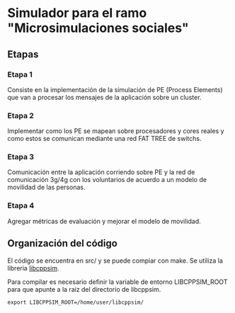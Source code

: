 # Simulador para el ramo "Microsimulaciones sociales"

## Etapas

### Etapa 1

Consiste en la implementación de la simulación de PE (Process Elements) que van
a procesar los mensajes de la aplicación sobre un cluster.

### Etapa 2

Implementar como los PE se mapean sobre procesadores y cores reales y como estos
se comunican mediante una red FAT TREE de switchs.

### Etapa 3

Comunicación entre la aplicación corriendo sobre PE y la red de comunicación
3g/4g con los voluntarios de acuerdo a un modelo de movilidad de las personas.

### Etapa 4

Agregar métricas de evaluación y mejorar el modelo de movilidad.


## Organización del código

El código se encuentra en src/ y se puede compiar con make. Se utiliza la
libreria [libcppsim](http://www.moreno.marzolla.name/software/).

Para compilar es necesario definir la variable de entorno LIBCPPSIM_ROOT para
que apunte a la raiz del directorio de libcppsim.

```
export LIBCPPSIM_ROOT=/home/user/libcppsim/
```
